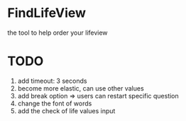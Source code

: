 # FindLifeView
the tool to help order your lifeview



# TODO
1. add timeout: 3 seconds
2. become more elastic, can use other values 
3. add break option => users can restart specific question
4. change the font of words
5. add the check of life values input